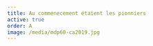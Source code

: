 ```yaml
---
title: Au commenecement étaient les pionniers
active: true
order: A
image: /media/mdp60-ca2019.jpg
---
```


